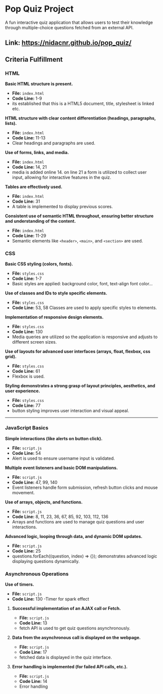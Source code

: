 
# Pop Quiz Project

A fun interactive quiz application that allows users to test their knowledge through multiple-choice questions fetched from an external API. 

## Link: https://nidacnr.github.io/pop_quiz/

## Criteria Fulfillment

### HTML

**Basic HTML structure is present.**
   - **File:** `index.html`
   - **Code Line:** 1-9
   - its established that this is a HTML5 document, title, stylesheet is linked etc.

**HTML structure with clear content differentiation (headings, paragraphs, lists).**
   - **File:** `index.html`
   - **Code Line:** 11-13
   - Clear headings and paragraphs are used.

**Use of forms, links, and media.**
   - **File:** `index.html`
   - **Code Line:** 14, 21
   - media is added online 14. on line 21 a form is utilized to collect user input, allowing for interactive features in the quiz.

**Tables are effectively used.**
   - **File:** `index.html`
   - **Code Line:** 31
   - A table is implemented to display previous scores.

**Consistent use of semantic HTML throughout, ensuring better structure and understanding of the content.**
   - **File:** `index.html`
   - **Code Line:** 11-29
   - Semantic elements like `<header>`, `<main>`, and `<section>` are used.


### CSS

**Basic CSS styling (colors, fonts).**
   - **File:** `styles.css`
   - **Code Line:** 1-7
   - Basic styles are applied: background color, font, text-align font color...

**Use of classes and IDs to style specific elements.**
   - **File:** `styles.css`
   - **Code Line:** 53, 58
    Classes are used to apply specific styles to elements.

**Implementation of responsive design elements.**
   - **File:** `styles.css`
   - **Code Line:** 130
   - Media queries are utilized so the application is responsive and adjusts to different screen sizes.

**Use of layouts for advanced user interfaces (arrays, float, flexbox, css grid).**
   - **File:** `styles.css`
   - **Code Line:** 61
   - Flexbox is used.

**Styling demonstrates a strong grasp of layout principles, aesthetics, and user experience.**
   - **File:** `styles.css`
   - **Code Line:** 77
   - button styling improves user interaction and visual appeal.

---

### JavaScript Basics

**Simple interactions (like alerts on button click).**
   - **File:** `script.js`
   - **Code Line:** 54
   - Alert is used to ensure username input is validated.

**Multiple event listeners and basic DOM manipulations.**
   - **File:** `script.js`
   - **Code Line:** 47, 99, 140
   - Event listeners handle form submission, refresh button clicks and mouse movement.

**Use of arrays, objects, and functions.**
   - **File:** `script.js`
   - **Code Line:** 8, 11, 23, 36, 67, 85, 92, 103, 112, 136
   - Arrays and functions are used to manage quiz questions and user interactions.

**Advanced logic, looping through data, and dynamic DOM updates.**
   - **File:** `script.js`
   - **Code Line:** 25
   - questions.forEach((question, index) => {}); demonstrates advanced logic displaying questions dynamically.


### Asynchronous Operations

**Use of timers.**
   - **File:** `script.js`
   - **Code Line:** 130
    -Timer for spark effect

1. **Successful implementation of an AJAX call or Fetch.**
   - **File:** `script.js`
   - **Code Line:** 13
   - fetch API is used to get quiz questions asynchronously.

2. **Data from the asynchronous call is displayed on the webpage.**
   - **File:** `script.js`
   - **Code Line:** 17
   - fetched data is displayed in the quiz interface.

3. **Error handling is implemented (for failed API calls, etc.).**
   - **File:** `script.js`
   - **Code Line:** 14
   - Error handling
